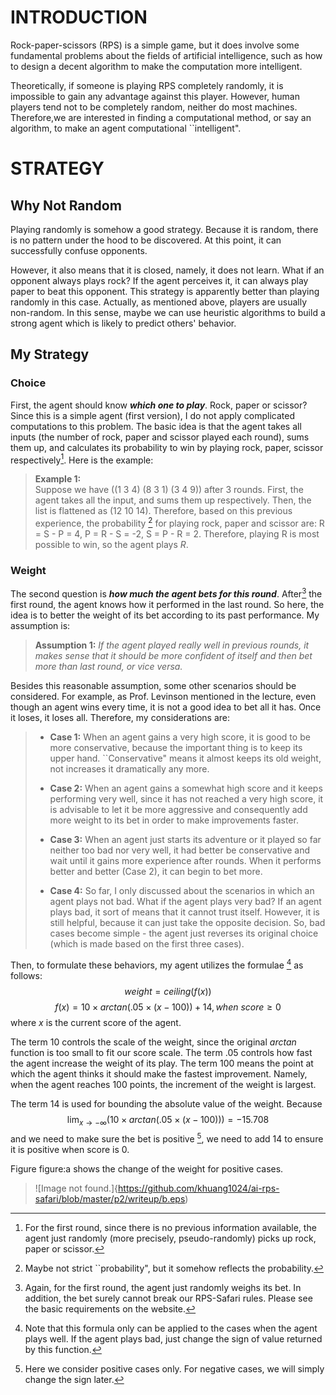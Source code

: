 # INTRODUCTION

Rock-paper-scissors (RPS) is a simple game, but it does involve
some fundamental problems about the fields of artificial
intelligence, such as how to design a decent algorithm to make the
computation more intelligent.

Theoretically, if someone is playing RPS completely randomly, it is
impossible to gain any advantage against this player. However,
human players tend not to be completely random, neither do most
machines. Therefore,we are interested in finding a computational
method, or say an algorithm, to make an agent computational
\`\`intelligent".

# STRATEGY

## Why Not Random

Playing randomly is somehow a good strategy. Because it is random,
there is no pattern under the hood to be discovered. At this point,
it can successfully confuse opponents.

However, it also means that it is closed, namely, it does not
learn. What if an opponent always plays rock? If the agent
perceives it, it can always play paper to beat this opponent. This
strategy is apparently better than playing randomly in this case.
Actually, as mentioned above, players are usually non-random. In
this sense, maybe we can use heuristic algorithms to build a strong
agent which is likely to predict others' behavior.

## My Strategy

### Choice

First, the agent should know ***which one to play***. Rock, paper
or scissor? Since this is a simple agent (first version), I do not
apply complicated computations to this problem. The basic idea is
that the agent takes all inputs (the number of rock, paper and
scissor played each round), sums them up, and calculates its
probability to win by playing rock, paper, scissor
respectively[^1]. Here is the example:

> **Example 1:**  
> Suppose we have ((1 3 4) (8 3 1) (3 4 9)) after 3 rounds. First,
> the agent takes all the input, and sums them up respectively. Then,
> the list is flattened as (12 10 14). Therefore, based on this
> previous experience, the probability [^2] for playing rock, paper
> and scissor are: R = S - P = 4, P = R - S = -2, S = P - R = 2.
> Therefore, playing R is most possible to win, so the agent plays
> $R$.

### Weight

The second question is
***how much the agent bets for this round***. After[^3] the first
round, the agent knows how it performed in the last round. So here,
the idea is to better the weight of its bet according to its past
performance. My assumption is:

> **Assumption 1:**
> *If the agent played really well in previous rounds, it makes sense that it should be more confident of itself and then bet more than last round, or vice versa.*

Besides this reasonable assumption, some other scenarios should be
considered. For example, as Prof. Levinson mentioned in the
lecture, even though an agent wins every time, it is not a good
idea to bet all it has. Once it loses, it loses all. Therefore, my
considerations are:

> -   **Case 1:** When an agent gains a very high score, it is good
>     to be more conservative, because the important thing is to keep its
>     upper hand. \`\`Conservative" means it almost keeps its old weight,
>     not increases it dramatically any more.
> 
> -   **Case 2:** When an agent gains a somewhat high score and it
>     keeps performing very well, since it has not reached a very high
>     score, it is advisable to let it be more aggressive and
>     consequently add more weight to its bet in order to make
>     improvements faster.
> 
> -   **Case 3:** When an agent just starts its adventure or it
>     played so far neither too bad nor very well, it had better be
>     conservative and wait until it gains more experience after rounds.
>     When it performs better and better (Case 2), it can begin to bet
>     more.
> 
> -   **Case 4:** So far, I only discussed about the scenarios in
>     which an agent plays not bad. What if the agent plays very bad? If
>     an agent plays bad, it sort of means that it cannot trust itself.
>     However, it is still helpful, because it can just take the opposite
>     decision. So, bad cases become simple - the agent just reverses its
>     original choice (which is made based on the first three cases).
> 

Then, to formulate these behaviors, my agent utilizes the formulae
[^4] as follows: $$
weight=ceiling(f(x))
$$
$$
f(x)=10\times arctan(.05\times (x - 100)) + 14, when\ score\geq 0
$$
where $x$ is the current score of the agent.

The term 10 controls the scale of the weight, since the original
$arctan$ function is too small to fit our score scale. The term .05
controls how fast the agent increase the weight of its play. The
term 100 means the point at which the agent thinks it should make
the fastest improvement. Namely, when the agent reaches 100 points,
the increment of the weight is largest.

The term 14 is used for bounding the absolute value of the weight.
Because
$$
\lim_{x \to -\infty} (10\times arctan(.05\times (x - 100))) = -15.708
$$
and we need to make sure the bet is positive [^5], we need to add
14 to ensure it is positive when score is 0.

Figure figure:a shows the change of the weight for positive cases.

> ![Image not found.]{https://github.com/khuang1024/ai-rps-safari/blob/master/p2/writeup/b.eps)


[^1]:
    For the first round, since there is no previous information
    available, the agent just randomly (more precisely,
    pseudo-randomly) picks up rock, paper or scissor.

[^2]:
    Maybe not strict \`\`probability", but it somehow reflects the
    probability.

[^3]:
    Again, for the first round, the agent just randomly weighs its bet.
    In addition, the bet surely cannot break our RPS-Safari rules.
    Please see the basic requirements on the website.

[^4]:
    Note that this formula only can be applied to the cases when the
    agent plays well. If the agent plays bad, just change the sign of
    value returned by this function.

[^5]:
    Here we consider positive cases only. For negative cases, we will
    simply change the sign later.


